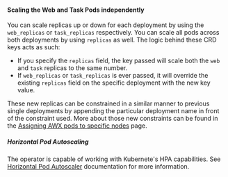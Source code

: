 #### Scaling the Web and Task Pods independently

You can scale replicas up or down for each deployment by using the `web_replicas` or `task_replicas` respectively. You can scale all pods across both deployments by using `replicas` as well. The logic behind these CRD keys acts as such:

- If you specify the `replicas` field, the key passed will scale both the `web` and `task` replicas to the same number.
- If `web_replicas` or `task_replicas` is ever passed, it will override the existing `replicas` field on the specific deployment with the new key value.

These new replicas can be constrained in a similar manner to previous single deployments by appending the particular deployment name in front of the constraint used. More about those new constraints can be found in the [Assigning AWX pods to specific nodes](./assigning-awx-pods-to-specific-nodes.md) page.

##### Horizontal Pod Autoscaling

The operator is capable of working with Kubernete's HPA capabilities.  See [Horizontal Pod Autoscaler](./horizontal-pod-autoscaler.md)
documentation for more information.
